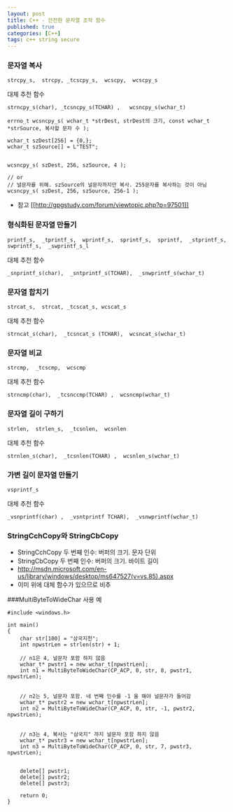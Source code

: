 ```yaml
---
layout: post
title: C++ - 안전한 문자열 조작 함수
published: true
categories: [C++]
tags: c++ string secure
---
```

### 문자열 복사

```
strcpy_s,  strcpy, _tcscpy_s,  wcscpy,  wcscpy_s
```
  
대체 추천 함수  
```
strncpy_s(char), _tcsncpy_s(TCHAR) ,   wcsncpy_s(wchar_t)

errno_t wcsncpy_s( wchar_t *strDest, strDest의 크기, const wchar_t *strSource, 복사할 문자 수 );

wchar_t szDest[256] = {0,};
wchar_t szSource[] = L"TEST";


wcsncpy_s( szDest, 256, szSource, 4 );

// or
// 널문자를 위해. szSource의 널문자까지만 복사. 255문자를 복사하는 것이 아님
wcsncpy_s( szDest, 256, szSource, 256-1 );
```
  
- 참고 [[http://gpgstudy.com/forum/viewtopic.php?p=97501]]
  
  
  
### 형식화된 문자열 만들기

```
printf_s,  _tprintf_s,  wprintf_s,  sprintf_s,  sprintf,  _stprintf_s,  swprintf_s,  _swprintf_s_l
```
  
대체 추천 함수  
```
_snprintf_s(char),  _sntprintf_s(TCHAR),  _snwprintf_s(wchar_t)
```
  
  
### 문자열 합치기

```
strcat_s,  strcat, _tcscat_s, wcscat_s
```
  
대체 추천 함수  
```
strncat_s(char),  _tcsncat_s (TCHAR),  wcsncat_s(wchar_t)
```
  
  
### 문자열 비교

```
strcmp,  _tcscmp,  wcscmp
```
대체 추천 함수
  
```  
strncmp(char),  _tcsnccmp(TCHAR) ,  wcsncmp(wchar_t)
```
  
  
### 문자열 길이 구하기

```
strlen,  strlen_s,  _tcsnlen,  wcsnlen
```
  
대체 추천 함수  
```
strnlen_s(char),  _tcsnlen(TCHAR) ,  wcsnlen_s(wchar_t)
```
  
  
### 가변 길이 문자열 만들기

```
vsprintf_s
```
  
대체 추천 함수  
```
_vsnprintf(char) ,  _vsntprintf TCHAR),  _vsnwprintf(wchar_t)
```
  
  
  
### StringCchCopy와 StringCbCopy

- StringCchCopy  두 번째 인수: 버퍼의 크기. 문자 단위
- StringCbCopy   두 번째 인수: 버퍼의 크기. 바이트 길이
- http://msdn.microsoft.com/en-us/library/windows/desktop/ms647527(v=vs.85).aspx
- 이미 위에 대체 함수가 있으므로 비추
  
  
  
###MultiByteToWideChar 사용 예

```
#include <windows.h>

int main()
{
	char str[100] = "삼국지천";
	int npwstrLen = strlen(str) + 1;

	// n1은 4, 널문자 포함 하지 않음
	wchar_t* pwstr1 = new wchar_t[npwstrLen];
	int n1 = MultiByteToWideChar(CP_ACP, 0, str, 8, pwstr1, npwstrLen);


	// n2는 5, 널문자 포함. 네 번째 인수를 -1 을 해야 널문자가 들어감
	wchar_t* pwstr2 = new wchar_t[npwstrLen];
	int n2 = MultiByteToWideChar(CP_ACP, 0, str, -1, pwstr2, npwstrLen);


	// n3는 4, 복사는 "삼국지" 까지 널문자 포함 하지 않음
	wchar_t* pwstr3 = new wchar_t[npwstrLen];
	int n3 = MultiByteToWideChar(CP_ACP, 0, str, 7, pwstr3, npwstrLen);


	delete[] pwstr1;
	delete[] pwstr2;
	delete[] pwstr3;

	return 0;
}
```
  

